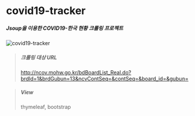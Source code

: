 # covid19-tracker


##### Jsoup을 이용한 COVID19-한국 현황 크롤링 프로젝트

![covid19-tracker](https://user-images.githubusercontent.com/69340410/103194686-c9028280-4923-11eb-9bfc-93e1254009c4.png)

> ##### 크롤링 대상 URL<br>
><http://ncov.mohw.go.kr/bdBoardList_Real.do?brdId=1&brdGubun=13&ncvContSeq=&contSeq=&board_id=&gubun=>


> ##### View <br>
>thymeleaf,
>bootstrap 

